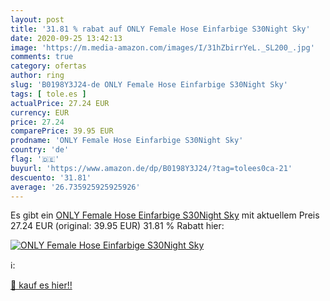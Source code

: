 ```yaml
---
layout: post
title: '31.81 % rabat auf ONLY Female Hose Einfarbige S30Night Sky'
date: 2020-09-25 13:42:13
image: 'https://m.media-amazon.com/images/I/31hZbirrYeL._SL200_.jpg'
comments: true
category: ofertas
author: ring
slug: 'B0198Y3J24-de ONLY Female Hose Einfarbige S30Night Sky'
tags: [ tole.es ]
actualPrice: 27.24 EUR
currency: EUR
price: 27.24
comparePrice: 39.95 EUR
prodname: 'ONLY Female Hose Einfarbige S30Night Sky'
country: 'de'
flag: '🇩🇪'
buyurl: 'https://www.amazon.de/dp/B0198Y3J24/?tag=tolees0ca-21'
descuento: '31.81'
average: '26.735925925925926'
---
```


Es gibt ein [ONLY Female Hose Einfarbige S30Night Sky](https://www.amazon.de/dp/B0198Y3J24/?tag=tolees0ca-21) mit aktuellem Preis 27.24 EUR (original: 39.95 EUR) 31.81 % Rabatt hier:

[![ONLY Female Hose Einfarbige S30Night Sky](https://m.media-amazon.com/images/I/31hZbirrYeL._SL200_.jpg)](https://www.amazon.de/dp/B0198Y3J24/?tag=tolees0ca-21)

ℹ️:


[🛒 kauf es hier!!](https://www.amazon.de/dp/B0198Y3J24/?tag=tolees0ca-21)
